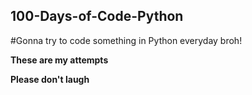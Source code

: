 ## 100-Days-of-Code-Python

#Gonna try to code something in Python everyday broh!

**These are my attempts**

**Please don't laugh**
